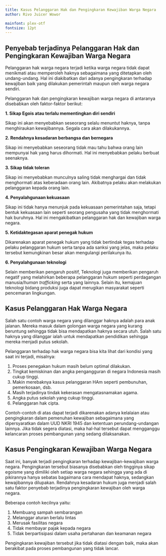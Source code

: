 ```yaml
---
title: Kasus Pelanggaran Hak dan Pengingkaran Kewajiban Warga Negara
author: Rivo Juicer Wowor

mainfont: plex-otf
fontsize: 12pt
---
```


## Penyebab terjadinya Pelanggaran Hak dan Pengingkaran Kewajiban Warga Negara

Pelanggaran hak warga negara terjadi ketika warga negara tidak dapat menikmati atau memperoleh haknya sebagaimana yang ditetapkan oleh undang-undang. Hal ini diakibatkan dari adanya pengingkaran terhadap kewajiban baik yang dilakukan pemerintah maupun oleh warga negara sendiri. 

Pelanggaran hak dan pengingkaran kewajiban warga negara di antaranya disebabkan oleh faktor-faktor berikut:

**1. Sikap Egois atau terlalu mementingkan diri sendiri**

Sikap ini akan menyebabkan seseorang selalu menuntut haknya, tanpa menghiraukan kewajibannya. Segala cara akan dilakukannya.

**2. Rendahnya kesadaran berbangsa dan bernegara**

Sikap ini menyebabkan seseorang tidak mau tahu bahwa orang lain mempunyai hak yang harus dihormati. Hal ini menyebabkan pelaku berbuat seenaknya.

**3. Sikap tidak toleran**

Sikap ini menyebabkan munculnya saling tidak menghargai dan tidak menghormati atas keberadaan orang lain. Akibatnya pelaku akan melakukan pelanggaran kepada orang lain.

**4. Penyalahgunaan kekuasaan**

Sikap ini tidak hanya menunjuk pada kekuasaan pemerintahan saja, tetapi bentuk kekuasaan lain seperti seorang pengusaha yang tidak menghormati hak buruhnya. Hal ini mengakibatkan pelanggaran hak dan kewajiban warga negara.

**5. Ketidaktegasan aparat penegak hukum**

Dikarenakan aparat penegak hukum yang tidak bertindak tegas terhadap pelaku pelanggaran hukum serta tanpa ada sanksi yang jelas, maka pelaku tersebut kemungkinan besar akan mengulangi perilakunya itu. 

**6. Penyalahgunaan teknologi**

Selain memberikan pengaruh positif, Teknologi juga memberikan pengaruh negatif yang melahirkan beberapa pelanggaran hukum seperti perdagangan manusia/*human trafficking* serta yang lainnya. Selain itu, kemajuan teknologi bidang produksi juga dapat merugikan masyarakat seperti pencemaran lingkungan.

## Kasus Pelanggaran Hak Warga Negara

Salah satu contoh warga negara yang dilanggar haknya adalah para anak jalanan. Mereka masuk dalam golongan warga negara yang kurang beruntung sehingga tidak bisa mendapatkan haknya secara utuh. Salah satu haknya yang dilanggar ialah untuk mendapatkan pendidikan sehingga mereka menjadi putus sekolah.

Pelanggaran terhadap hak warga negara bisa kita lihat dari kondisi yang saat ini terjadi, misalnya:

1. Proses penegakan hukum masih belum optimal dilakukan.
2. Tingkat kemiskinan dan angka pengangguran di negara Indonesia masih cukup tinggi.
3. Makin merebaknya kasus pelanggaran HAm seperti pembunuhan, pemerkosaan, dsb.
4. Masih terjadinya tindak kekerasan mengatasnamakan agama.
5. Angka putus sekolah yang cukup tinggi.
6. Pelanggaran hak cipta.

Contoh-contoh di atas dapat terjadi dikarenakan adanya kelalaian atau pengingkaran dalam pemenuhan kewajiban sebagaimana yang dipersyaratkan dalam UUD NKRI 1945 dan ketentuan perundang-undangan lainnya. Jika tidak segera diatasi, maka hal-hal tersebut dapat mengganggu kelancaran proses pembangunan yang sedang dilaksanakan.

## Kasus Pengingkaran Kewajiban Warga Negara

Saat ini, banyak terjadi pengingkaran terhadap kewajiban-kewajiban warga negara. Pengingkaran tersebut biasanya disebabkan oleh tingginya sikap egoisme yang dimiliki oleh setiap warga negara sehingga yang ada di pikirannya hanya sebatas bagaimana cara mendapat haknya, sedangkan kewajibannya dilupakan. Rendahnya kesadaran hukum juga menjadi salah satu faktor penyebab terjadinya pengingkaran kewajiban oleh warga negara.

Beberapa contoh kecilnya yaitu:

1. Membuang sampah sembarangan
2. Melanggar aturan berlalu lintas
3. Merusak fasilitas negara
4. Tidak membayar pajak kepada negara
5. Tidak berpartisipasi dalam usaha pertahanan dan keamanan negara

Pengingkaran kewajiban tersebut jika tidak diatasi dengan baik, maka akan berakibat pada proses pembangunan yang tidak lancar.